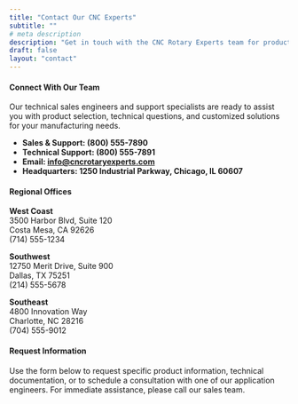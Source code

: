 ```yaml
---
title: "Contact Our CNC Experts"
subtitle: ""
# meta description
description: "Get in touch with the CNC Rotary Experts team for product inquiries, technical support, or to request a custom quote for your precision manufacturing needs."
draft: false
layout: "contact"
---
```



#### Connect With Our Team

Our technical sales engineers and support specialists are ready to assist you with product selection, technical questions, and customized solutions for your manufacturing needs.

* **Sales & Support: (800) 555-7890**
* **Technical Support: (800) 555-7891**
* **Email: info@cncrotaryexperts.com**
* **Headquarters: 1250 Industrial Parkway, Chicago, IL 60607**

#### Regional Offices

**West Coast**  
3500 Harbor Blvd, Suite 120  
Costa Mesa, CA 92626  
(714) 555-1234

**Southwest**  
12750 Merit Drive, Suite 900  
Dallas, TX 75251  
(214) 555-5678

**Southeast**  
4800 Innovation Way  
Charlotte, NC 28216  
(704) 555-9012

#### Request Information

Use the form below to request specific product information, technical documentation, or to schedule a consultation with one of our application engineers. For immediate assistance, please call our sales team.